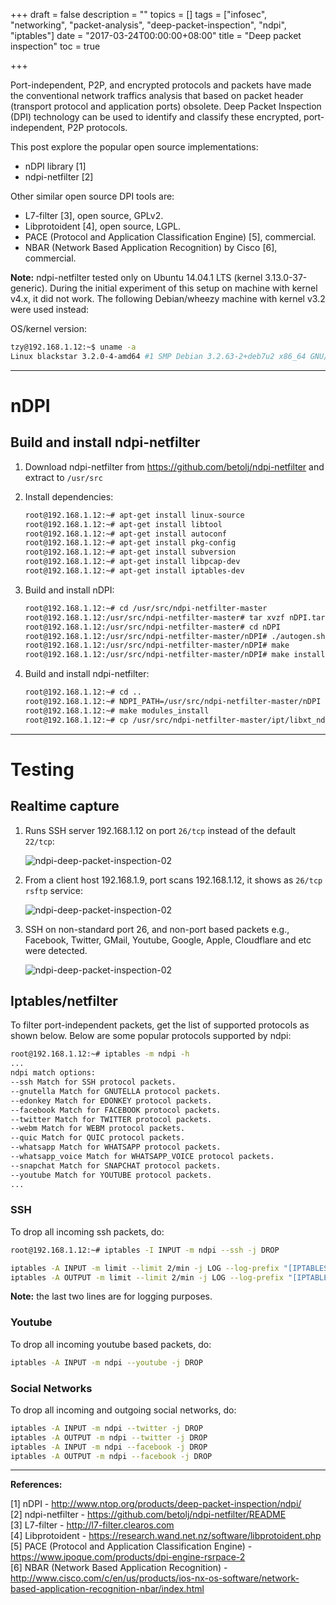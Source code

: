 +++
draft = false
description = ""
topics = []
tags = ["infosec", "networking", "packet-analysis", "deep-packet-inspection", "ndpi", "iptables"]
date = "2017-03-24T00:00:00+08:00"
title = "Deep packet inspection"
toc = true

+++

Port-independent, P2P, and encrypted protocols and packets have made the conventional network traffics analysis that based on packet header (transport protocol and application ports) obsolete. Deep Packet Inspection (DPI) technology can be used to identify and classify these encrypted, port-independent, P2P protocols. 

This post explore the popular open source implementations:

* nDPI library [1]
* ndpi-netfilter [2]

Other similar open source DPI tools are:

* L7-filter [3], open source, GPLv2.
* Libprotoident [4], open source, LGPL.
* PACE (Protocol and Application Classification Engine) [5], commercial.
* NBAR (Network Based Application Recognition) by Cisco [6], commercial.

**Note:** ndpi-netfilter tested only on Ubuntu 14.04.1 LTS (kernel 3.13.0-37-generic). During the initial experiment of this setup on machine with kernel v4.x, it did not work. The following Debian/wheezy machine with kernel v3.2 were used instead:

OS/kernel version:

```bash
tzy@192.168.1.12:~$ uname -a
Linux blackstar 3.2.0-4-amd64 #1 SMP Debian 3.2.63-2+deb7u2 x86_64 GNU/Linux
```

---
# nDPI
## Build and install ndpi-netfilter
1. Download ndpi-netfilter from https://github.com/betolj/ndpi-netfilter and extract to `/usr/src`
2. Install dependencies:

    ```bash
    root@192.168.1.12:~# apt-get install linux-source
    root@192.168.1.12:~# apt-get install libtool
    root@192.168.1.12:~# apt-get install autoconf
    root@192.168.1.12:~# apt-get install pkg-config
    root@192.168.1.12:~# apt-get install subversion
    root@192.168.1.12:~# apt-get install libpcap-dev 
    root@192.168.1.12:~# apt-get install iptables-dev 
    ```
3. Build and install nDPI:
    
    ```bash
    root@192.168.1.12:~# cd /usr/src/ndpi-netfilter-master
    root@192.168.1.12:/usr/src/ndpi-netfilter-master# tar xvzf nDPI.tar.gz
    root@192.168.1.12:/usr/src/ndpi-netfilter-master# cd nDPI
    root@192.168.1.12:/usr/src/ndpi-netfilter-master/nDPI# ./autogen.sh
    root@192.168.1.12:/usr/src/ndpi-netfilter-master/nDPI# make
    root@192.168.1.12:/usr/src/ndpi-netfilter-master/nDPI# make install
    ```

4. Build and install ndpi-netfilter:

    ```bash
    root@192.168.1.12:~# cd ..
    root@192.168.1.12:~# NDPI_PATH=/usr/src/ndpi-netfilter-master/nDPI make
    root@192.168.1.12:~# make modules_install
    root@192.168.1.12:~# cp /usr/src/ndpi-netfilter-master/ipt/libxt_ndpi.so /lib/xtables/
    ```




---
# Testing

## Realtime capture

1. Runs SSH server 192.168.1.12 on port `26/tcp` instead of the default `22/tcp`:

    ![ndpi-deep-packet-inspection-02](/img/ndpi-deep-packet-inspection-03.png)

2. From a client host 192.168.1.9, port scans 192.168.1.12, it shows as `26/tcp rsftp` service:

    ![ndpi-deep-packet-inspection-02](/img/ndpi-deep-packet-inspection-04.png)

3. SSH on non-standard port 26, and non-port based packets e.g., Facebook, Twitter, GMail, Youtube, Google, Apple, Cloudflare and etc were detected.

    ![ndpi-deep-packet-inspection-02](/img/ndpi-deep-packet-inspection-02.png)



## Iptables/netfilter

To filter port-independent packets, get the list of supported protocols as shown below. Below are some popular protocols supported by ndpi:

```bash
root@192.168.1.12:~# iptables -m ndpi -h
...
ndpi match options:
--ssh Match for SSH protocol packets.
--gnutella Match for GNUTELLA protocol packets.
--edonkey Match for EDONKEY protocol packets.
--facebook Match for FACEBOOK protocol packets.
--twitter Match for TWITTER protocol packets.
--webm Match for WEBM protocol packets.
--quic Match for QUIC protocol packets.
--whatsapp Match for WHATSAPP protocol packets.
--whatsapp_voice Match for WHATSAPP_VOICE protocol packets.
--snapchat Match for SNAPCHAT protocol packets.
--youtube Match for YOUTUBE protocol packets.
...
```

### SSH

To drop all incoming ssh packets, do:

```bash
root@192.168.1.12:~# iptables -I INPUT -m ndpi --ssh -j DROP

iptables -A INPUT -m limit --limit 2/min -j LOG --log-prefix "[IPTABLES-INPUT-DROPPED] " --log-level 4
iptables -A OUTPUT -m limit --limit 2/min -j LOG --log-prefix "[IPTABLES-OUTPUT-DROPPED] " --log-level 4
```

**Note:** the last two lines are for logging purposes.

### Youtube

To drop all incoming youtube based packets, do:

```bash
iptables -A INPUT -m ndpi --youtube -j DROP
```

### Social Networks

To drop all incoming and outgoing social networks, do:

```bash
iptables -A INPUT -m ndpi --twitter -j DROP
iptables -A OUTPUT -m ndpi --twitter -j DROP
iptables -A INPUT -m ndpi --facebook -j DROP
iptables -A OUTPUT -m ndpi --facebook -j DROP
```

---
**References:**

[1] nDPI -  http://www.ntop.org/products/deep-packet-inspection/ndpi/ <br>
[2] ndpi-netfilter - https://github.com/betolj/ndpi-netfilter/README <br>
[3] L7-filter - http://l7-filter.clearos.com <br>
[4] Libprotoident - https://research.wand.net.nz/software/libprotoident.php <br>
[5] PACE (Protocol and Application Classification Engine) - https://www.ipoque.com/products/dpi-engine-rsrpace-2 <br>
[6] NBAR (Network Based Application Recognition) - http://www.cisco.com/c/en/us/products/ios-nx-os-software/network-based-application-recognition-nbar/index.html
